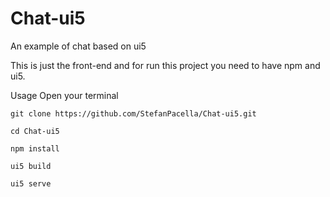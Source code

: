 # Chat-ui5
An example of chat based on ui5

This is just the front-end and for run this project you need to have npm and ui5.


Usage
Open your terminal

```
git clone https://github.com/StefanPacella/Chat-ui5.git
```
```
cd Chat-ui5
```
```
npm install
```
```
ui5 build  
```
```
ui5 serve 
```
